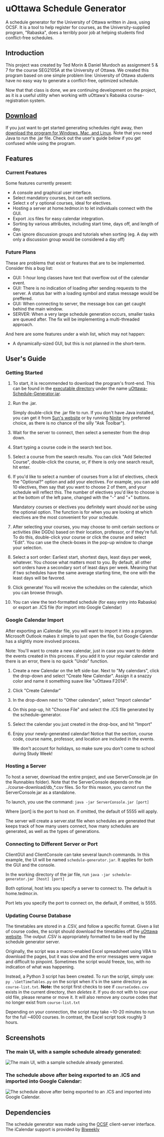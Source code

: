 # uOttawa Schedule Generator

A schedule generator for the University of Ottawa written in Java, using OCSF. It is a tool to help register for courses, as the University-supplied program, "Rabaska", does a terribly poor job at helping students find conflict-free schedules.

## Introduction

This project was created by Ted Morin & Daniel Murdoch as assignment 5 & 7 for the course SEG2105A at the University of Ottawa.
We created this program based on one simple problem line:
University of Ottawa students have no easy way to generate a conflict-free, optimized schedule.

Now that that class is done, we are continuing development on the project, as it is a useful utility when working with uOttawa's Rabaska course-registration system.

## [Download](https://github.com/morinted/schedule-generator/releases/download/v1.0.0/uOttawa-Schedule-Generator.jar)

If you just want to get started generating schedules right away, then [download the program for Windows, Mac, and Linux](https://github.com/morinted/schedule-generator/releases/download/v1.0.0/uOttawa-Schedule-Generator.jar). Note that you need Java to run the .jar file. Check out the user's guide below if you get confused while using the program.

## Features

### Current Features

Some features currently present:

- A console and graphical user interface.
- Select mandatory courses, but can edit sections.
- Select x of y optional courses, ideal for electives.
- Hosting a server at home.tedmor.in to let individuals connect with the GUI.
- Export .ics files for easy calendar integration.
- Sorting by various attributes, including start time, days off, and length of day.
- Can ignore discussion groups and tutorials when sorting (eg. A day with only a discussion group would be considered a day off)

### Future Plans

These are problems that exist or features that are to be implemented. Consider this a bug list:

- GUI: 1-hour long classes have text that overflow out of the calendar event.
- GUI: There is no indication of loading after sending requests to the server. A status bar with a loading symbol and status message would be preffered.
- GUI: When connecting to server, the message box can get caught behind the main window.
- SERVER: When a very large schedule generation occurs, smaller tasks are queued after. The fix will be implementing a multi-threaded approach.

And here are some features under a wish list, which may not happen:

- A dynamically-sized GUI, but this is not planned in the short-term.

## User's Guide

### Getting Started

1. To start, it is recommended to download the program's front-end. This can be found in the [executable directory](schedule-generator/executable) under the name [uOttawa-Schedule-Generator.jar](https://github.com/morinted/schedule-generator/raw/master/schedule-generator/executable/uOttawa-Schedule-Generator.jar).

2. Run the .jar.

	Simply double-click the .jar file to run. If you don't have Java installed, you can get it from [Sun's website](http://java.com/en/download/index.jsp) or by running [Ninite](http://ninite.com) (my preferred choice, as there is no chance of the silly "Ask Toolbar").

3. Wait for the server to connect, then select a semester from the drop down.

4. Start typing a course code in the search text box.

5. Select a course from the search results. You can click "Add Selected Course", double-click the course, or, if there is only one search result, hit enter.

6. If you'd like to select a number of courses from a list of electives, check the "Optional?" option and add your electives. For example, you can add 10 electives, then say that you want to choose 2 of them, and your schedule will reflect this. The number of electives you'd like to choose is at the bottom of the left pane, changed with the "-" and "+" buttons.

	Mandatory courses or electives you definitely want should *not* be using the optional option. The function is for when you are looking at which electives are the most convenient for your schedule.

7. After selecting your courses, you may choose to omit certain sections or activities (like DGDs) based on their location, professor, or if they're full. To do this, double-click your course or click the course and select "Edit". You can use the check-boxes in the pop-up window to change your selection.

8. Select a sort order: Earliest start, shortest days, least days per week, whatever. You choose what matters most to you. By default, all other sort orders have a secondary sort of least days per week. Meaning that if two schedules have the same average starting time, the one with the least days will be favored.

9. Click generate! You will receive the schedules on the calendar, which you can browse through.

10. You can view the text-formatted schedule (for easy entry into Rabaska) or export an .ICS file (for import into Google Calendar)

### Google Calendar Import

After exporting an iCalendar file, you will want to import it into a program. Microsoft Outlook makes it simple to just open the file, but Google Calendar has a slightly more involved process.

Note: You'll want to create a new calendar, just in case you want to delete the events created in this process. If you add it to your regular calendar and there is an error, there is no quick "Undo" function.

1. Create a new Calendar on the left side-bar. Next to "My calendars", click the drop-down and select "Create New Calendar". Assign it a snazzy color and name it something suave like "uOttawa F2014".

2. Click "Create Calendar"

3. In the drop-down next to "Other calendars", select "Import calendar"

4. On this pop-up, hit "Choose File" and select the .ICS file generated by the schedule-generator.

5. Select the calendar you just created in the drop-box, and hit "Import"

6. Enjoy your newly-generated calendar! Notice that the section, course code, course name, professor, and location are included in the events.

	We don't account for holidays, so make sure you don't come to school during Study Week!

### Hosting a Server

To host a server, download the entire project, and use ServerConsole.jar (in the Runnables folder). Note that the ServerConsole depends on the ../course-download/db_*.csv files. So for this reason, you cannot run the ServerConsole.jar as a standalone.

To launch, you use the command: `java -jar ServerConsole.jar [port]`

Where [port] is the port to host on. If omitted, the default of 5555 will apply.

The server will create a server.stat file when schedules are generated that keeps track of how many users connect, how many schedules are generated, as well as the types of generations.

### Connecting to Different Server or Port

ClientGUI and ClientConsole can take several launch commands. In this example, the UI will be named `schedule-generator.jar`. It applies for both the GUI and the console.

In the working directory of the jar file, run `java -jar schedule-generator.jar [host] [port]`

Both optional, host lets you specify a server to connect to. The default is home.tedmor.in.

Port lets you specify the port to connect on, the default, if omitted, is 5555.

### Updating Course Database

The timetables are stored in a .CSV, and follow a specific format. Given a list of course codes, the script should download the timetables off the [uOttawa website](http://www.timetable.uottawa.ca). The output .CSV is appropriately formatted to be read by the schedule generator server.

Originally, the script was a macro-enabled Excel spreadsheet using VBA to download the pages, but it was slow and the error messages were vague and difficult to pinpoint. Sometimes the script would freeze, too, with no indication of what was happening.

Instead, a Python 3 script has been created. To run the script, simply use: `py .\GetTimeTables.py` on the script when it's in the same directory as `course-list.txt`. **Note:** the script first checks to see if `courseCodes.csv` exists in the current directory, *then deletes it*. If you do not with to lose your old file, please rename or move it. It will also remove any course codes that no longer exist from `course-list.txt`

Depending on your connection, the script may take ~10-20 minutes to run for the full ~4000 courses. In contrast, the Excel script took roughly 3 hours.

## Screenshots

### The main UI, with a sample schedule already generated:

![The main UI, with a sample schedule already generated.](https://github.com/morinted/schedule-generator/raw/master/Documentation/Screenshots/mainui.png)

### The schedule above after being exported to an .ICS and imported into Google Calendar:

![The schedule above after being exported to an .ICS and imported into Google Calendar.](https://github.com/morinted/schedule-generator/raw/master/Documentation/Screenshots/googlecalendar.png)

## Dependencies

The schedule generator was made using the [OCSF](http://www.site.uottawa.ca/school/research/lloseng/supportMaterial/ocsf/ocsf.html) client-server interface. The iCalendar support is provided by [Biweekly](http://sourceforge.net/projects/biweekly/)
